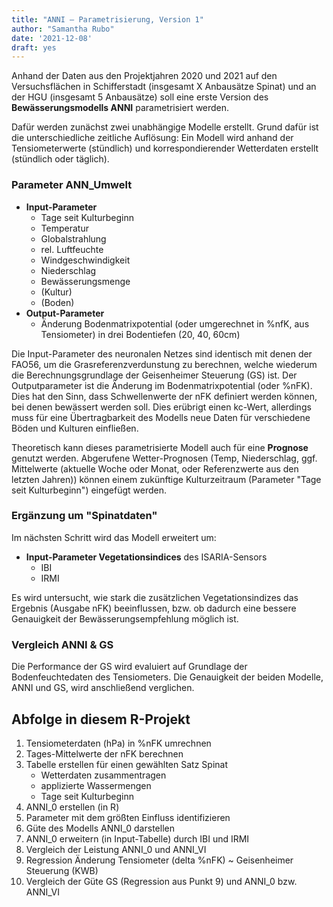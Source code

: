 ```yaml
---
title: "ANNI – Parametrisierung, Version 1"
author: "Samantha Rubo"
date: '2021-12-08'
draft: yes
---
```


Anhand der Daten aus den Projektjahren 2020 und 2021 auf den Versuchsflächen in Schifferstadt (insgesamt X Anbausätze Spinat) und an der HGU (insgesamt 5 Anbausätze) soll eine erste Version des **Bewässerungsmodells ANNI** parametrisiert werden. 

Dafür werden zunächst zwei unabhängige Modelle erstellt. Grund dafür ist die unterschiedliche zeitliche Auflösung: Ein Modell wird anhand der Tensiometerwerte (stündlich) und korrespondierender Wetterdaten erstellt (stündlich oder täglich).


### Parameter ANN_Umwelt

* **Input-Parameter**
  * Tage seit Kulturbeginn
  * Temperatur
  * Globalstrahlung
  * rel. Luftfeuchte
  * Windgeschwindigkeit
  * Niederschlag
  * Bewässerungsmenge
  * (Kultur)
  * (Boden)
* **Output-Parameter**
  * Änderung Bodenmatrixpotential (oder umgerechnet in %nfK, aus Tensiometer) in drei Bodentiefen (20, 40, 60cm)
  

Die Input-Parameter des neuronalen Netzes sind identisch mit denen der FAO56, um die Grasreferenzverdunstung zu berechnen, welche wiederum die Berechnungsgrundlage der Geisenheimer Steuerung (GS) ist. Der Outputparameter ist die Änderung im Bodenmatrixpotential (oder %nFK). Dies hat den Sinn, dass Schwellenwerte der nFK definiert werden können, bei denen bewässert werden soll. Dies erübrigt einen kc-Wert, allerdings muss für eine Übertragbarkeit des Modells neue Daten für verschiedene Böden und Kulturen einfließen.

Theoretisch kann dieses parametrisierte Modell auch für eine **Prognose** genutzt werden. Abgerufene Wetter-Prognosen (Temp, Niederschlag, ggf. Mittelwerte (aktuelle Woche oder Monat, oder Referenzwerte aus den letzten Jahren)) können einem zukünftige Kulturzeitraum (Parameter "Tage seit Kulturbeginn") eingefügt werden. 
  
### Ergänzung um "Spinatdaten"

Im nächsten Schritt wird das Modell erweitert um:

* **Input-Parameter Vegetationsindices** des ISARIA-Sensors
  * IBI
  * IRMI

Es wird untersucht, wie stark die zusätzlichen Vegetationsindizes das Ergebnis (Ausgabe nFK) beeinflussen, bzw. ob dadurch eine bessere Genauigkeit der Bewässerungsempfehlung möglich ist.


### Vergleich ANNI & GS
Die Performance der GS wird evaluiert auf Grundlage der Bodenfeuchtedaten des Tensiometers. Die Genauigkeit der beiden Modelle, ANNI und GS, wird anschließend verglichen.


## Abfolge in diesem R-Projekt
1. Tensiometerdaten (hPa) in %nFK umrechnen
2. Tages-Mittelwerte der nFK berechnen
3. Tabelle erstellen für einen gewählten Satz Spinat
    - Wetterdaten zusammentragen
    - applizierte Wassermengen 
    - Tage seit Kulturbeginn
4. ANNI_0 erstellen (in R)
5. Parameter mit dem größten Einfluss identifizieren
6. Güte des Modells ANNI_0 darstellen
7. ANNI_0 erweitern (in Input-Tabelle) durch IBI und IRMI
8. Vergleich der Leistung ANNI_0 und ANNI_VI
9. Regression Änderung Tensiometer (delta %nFK) ~ Geisenheimer Steuerung (KWB)
10. Vergleich der Güte GS (Regression aus Punkt 9) und ANNI_0 bzw. ANNI_VI



  
